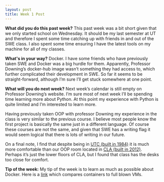 ```yaml
---
layout: post
title: Week 1 Post
---
```





**What did you do this past week?**
This past week was a bit short given that we only started school on Wednesday. It should be my last semester at UT and therefore I spent some time catching up with friends in and out of the SWE class. I also spent some time ensuring I have the latest tools on my machine for all of my classes.

**What's in your way?**
Docker. I have some friends who have previously taken SWE and Docker was a big hurdle for them. Apparently, Professor Downing’s docker-hub image wasn’t something they had access to, which further complicated their development in SWE. So far it seems to be straight-forward, although I’m sure I’ll get stuck somewhere at one point. 

**What will you do next week?**
Next week’s calendar is still empty on Professor Downing’s website. I’m sure most of next week I’ll be spending time learning more about Python. At this point my experience with Python is quite limited and I’m interested to learn more. 

Having previously taken OOP with professor Downing my experience in the class is very similar to the previous course. I believe most people know the first project is basically the same just in a different language. Of course these courses are not the same, and given that SWE has a writing flag it would seem logical that there is lots of writing in our future. 

On a final note, I find that despite being in [UTC (built in 1984)](http://facilitiesservices.utexas.edu/buildings/UTM/0500) it is much more comfortable than our OOP room located in [CLA (built in 2012)](http://facilitiesservices.utexas.edu/buildings/UTM/0540). Perhaps it’s just the lower floors of CLA, but I found that class has the desks too close for comfort. 

**Tip of the week:**
My tip of the week is to learn as much as possible about Docker. Here is a [link](https://blog.risingstack.com/operating-system-containers-vs-application-containers/) which compares containers to full blown VMs.
